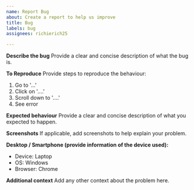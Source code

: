 ```yaml
---
name: Report Bug
about: Create a report to help us improve
title: Bug
labels: bug
assignees: richierich25

---
```


**Describe the bug**
Provide a clear and concise description of what the bug is.

**To Reproduce**
Provide steps to reproduce the behaviour:
1. Go to '...'
2. Click on '....'
3. Scroll down to '....'
4. See error

**Expected behaviour**
Provide a clear and concise description of what you expected to happen.

**Screenshots**
If applicable, add screenshots to help explain your problem.

**Desktop / Smartphone (provide information of the device used):**
 - Device: Laptop
 - OS: Windows
 - Browser: Chrome

**Additional context**
Add any other context about the problem here.
